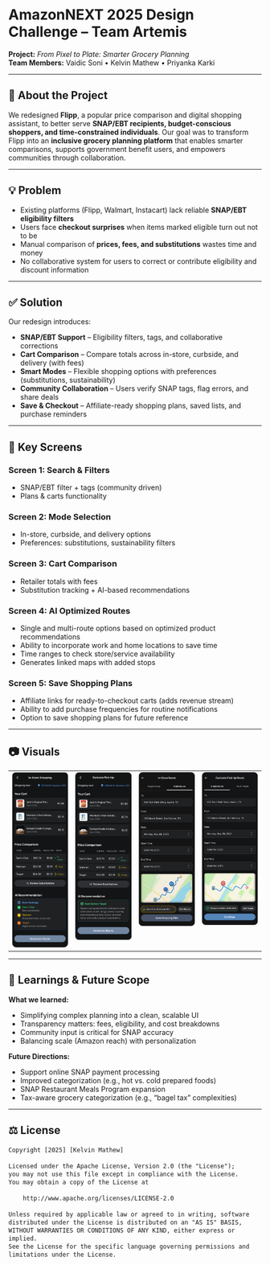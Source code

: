# AmazonNEXT 2025 Design Challenge – Team Artemis  
**Project:** *From Pixel to Plate: Smarter Grocery Planning*  
**Team Members:** Vaidic Soni • Kelvin Mathew • Priyanka Karki  

---

## 📖 About the Project  
We redesigned **Flipp**, a popular price comparison and digital shopping assistant, to better serve **SNAP/EBT recipients, budget-conscious shoppers, and time-constrained individuals**. Our goal was to transform Flipp into an **inclusive grocery planning platform** that enables smarter comparisons, supports government benefit users, and empowers communities through collaboration.  

---

## 💡 Problem  
- Existing platforms (Flipp, Walmart, Instacart) lack reliable **SNAP/EBT eligibility filters**  
- Users face **checkout surprises** when items marked eligible turn out not to be  
- Manual comparison of **prices, fees, and substitutions** wastes time and money  
- No collaborative system for users to correct or contribute eligibility and discount information  

---

## ✅ Solution  
Our redesign introduces:  
- **SNAP/EBT Support** – Eligibility filters, tags, and collaborative corrections  
- **Cart Comparison** – Compare totals across in-store, curbside, and delivery (with fees)  
- **Smart Modes** – Flexible shopping options with preferences (substitutions, sustainability)  
- **Community Collaboration** – Users verify SNAP tags, flag errors, and share deals  
- **Save & Checkout** – Affiliate-ready shopping plans, saved lists, and purchase reminders  

---

## 📱 Key Screens  

### Screen 1: Search & Filters  
- SNAP/EBT filter + tags (community driven)  
- Plans & carts functionality  

### Screen 2: Mode Selection  
- In-store, curbside, and delivery options  
- Preferences: substitutions, sustainability filters  

### Screen 3: Cart Comparison  
- Retailer totals with fees  
- Substitution tracking + AI-based recommendations  

### Screen 4: AI Optimized Routes  
- Single and multi-route options based on optimized product recommendations  
- Ability to incorporate work and home locations to save time  
- Time ranges to check store/service availability  
- Generates linked maps with added stops  

### Screen 5: Save Shopping Plans  
- Affiliate links for ready-to-checkout carts (adds revenue stream)  
- Ability to add purchase frequencies for routine notifications  
- Option to save shopping plans for future reference 

---

## 📷 Visuals

<table width="100%">
  <tr>
    <td valign="top" width="25%"><img src="./3 In-Store.png" alt="In-Store" width="100%"></td>
    <td valign="top" width="25%"><img src="./3 Pick-Up.png" alt="Pick-Up" width="100%"></td>
    <td valign="top" width="25%"><img src="./4 Multi Route.png" alt="Multi Route" width="100%"></td>
    <td valign="top" width="25%"><img src="./4 Single Route.png" alt="Single Route" width="100%"></td>
  </tr>
</table>

---

## 📌 Learnings & Future Scope  
**What we learned:**  
- Simplifying complex planning into a clean, scalable UI  
- Transparency matters: fees, eligibility, and cost breakdowns  
- Community input is critical for SNAP accuracy  
- Balancing scale (Amazon reach) with personalization  

**Future Directions:**  
- Support online SNAP payment processing  
- Improved categorization (e.g., hot vs. cold prepared foods)  
- SNAP Restaurant Meals Program expansion  
- Tax-aware grocery categorization (e.g., “bagel tax” complexities)

---

## ⚖️ License

    Copyright [2025] [Kelvin Mathew]

    Licensed under the Apache License, Version 2.0 (the "License");
    you may not use this file except in compliance with the License.
    You may obtain a copy of the License at

        http://www.apache.org/licenses/LICENSE-2.0

    Unless required by applicable law or agreed to in writing, software
    distributed under the License is distributed on an "AS IS" BASIS,
    WITHOUT WARRANTIES OR CONDITIONS OF ANY KIND, either express or implied.
    See the License for the specific language governing permissions and
    limitations under the License.
